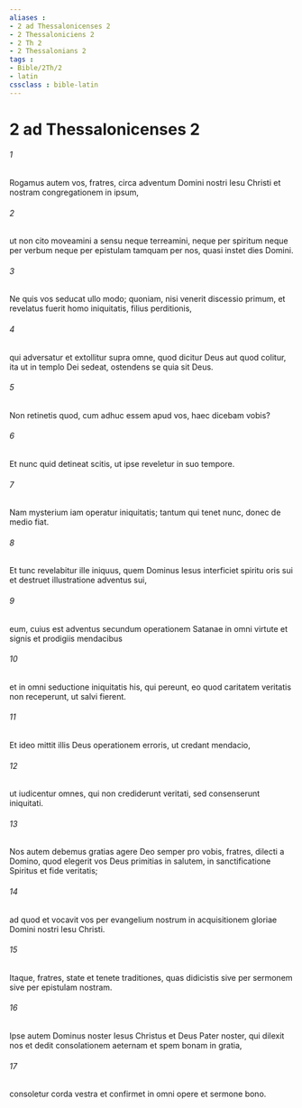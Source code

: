 ```yaml
---
aliases : 
- 2 ad Thessalonicenses 2
- 2 Thessaloniciens 2
- 2 Th 2
- 2 Thessalonians 2
tags : 
- Bible/2Th/2
- latin
cssclass : bible-latin
---
```


# 2 ad Thessalonicenses 2

###### 1
Rogamus autem vos, fratres, circa adventum Domini nostri Iesu Christi et nostram congregationem in ipsum, 
###### 2
ut non cito moveamini a sensu neque terreamini, neque per spiritum neque per verbum neque per epistulam tamquam per nos, quasi instet dies Domini.
###### 3
Ne quis vos seducat ullo modo; quoniam, nisi venerit discessio primum, et revelatus fuerit homo iniquitatis, filius perditionis, 
###### 4
qui adversatur et extollitur supra omne, quod dicitur Deus aut quod colitur, ita ut in templo Dei sedeat, ostendens se quia sit Deus.
###### 5
Non retinetis quod, cum adhuc essem apud vos, haec dicebam vobis? 
###### 6
Et nunc quid detineat scitis, ut ipse reveletur in suo tempore. 
###### 7
Nam mysterium iam operatur iniquitatis; tantum qui tenet nunc, donec de medio fiat.
###### 8
Et tunc revelabitur ille iniquus, quem Dominus Iesus interficiet spiritu oris sui et destruet illustratione adventus sui, 
###### 9
eum, cuius est adventus secundum operationem Satanae in omni virtute et signis et prodigiis mendacibus 
###### 10
et in omni seductione iniquitatis his, qui pereunt, eo quod caritatem veritatis non receperunt, ut salvi fierent. 
###### 11
Et ideo mittit illis Deus operationem erroris, ut credant mendacio, 
###### 12
ut iudicentur omnes, qui non crediderunt veritati, sed consenserunt iniquitati.
###### 13
Nos autem debemus gratias agere Deo semper pro vobis, fratres, dilecti a Domino, quod elegerit vos Deus primitias in salutem, in sanctificatione Spiritus et fide veritatis; 
###### 14
ad quod et vocavit vos per evangelium nostrum in acquisitionem gloriae Domini nostri Iesu Christi.
###### 15
Itaque, fratres, state et tenete traditiones, quas didicistis sive per sermonem sive per epistulam nostram. 
###### 16
Ipse autem Dominus noster Iesus Christus et Deus Pater noster, qui dilexit nos et dedit consolationem aeternam et spem bonam in gratia, 
###### 17
consoletur corda vestra et confirmet in omni opere et sermone bono.
